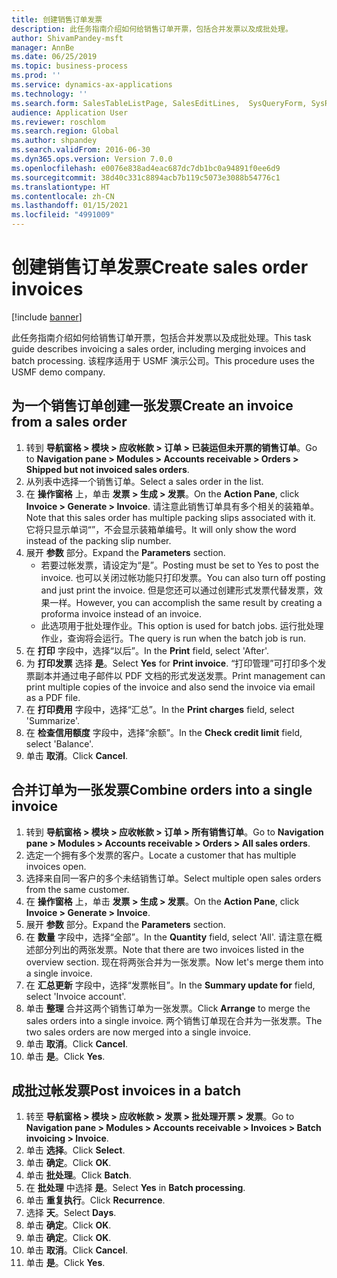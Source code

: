 ```yaml
---
title: 创建销售订单发票
description: 此任务指南介绍如何给销售订单开票，包括合并发票以及成批处理。
author: ShivamPandey-msft
manager: AnnBe
ms.date: 06/25/2019
ms.topic: business-process
ms.prod: ''
ms.service: dynamics-ax-applications
ms.technology: ''
ms.search.form: SalesTableListPage, SalesEditLines,  SysQueryForm, SysRecurrence
audience: Application User
ms.reviewer: roschlom
ms.search.region: Global
ms.author: shpandey
ms.search.validFrom: 2016-06-30
ms.dyn365.ops.version: Version 7.0.0
ms.openlocfilehash: e0076e838ad4eac687dc7db1bc0a94891f0ee6d9
ms.sourcegitcommit: 38d40c331c8894acb7b119c5073e3088b54776c1
ms.translationtype: HT
ms.contentlocale: zh-CN
ms.lasthandoff: 01/15/2021
ms.locfileid: "4991009"
---
```

# <a name="create-sales-order-invoices"></a><span data-ttu-id="b4c48-103">创建销售订单发票</span><span class="sxs-lookup"><span data-stu-id="b4c48-103">Create sales order invoices</span></span>

[!include [banner](../../includes/banner.md)]

<span data-ttu-id="b4c48-104">此任务指南介绍如何给销售订单开票，包括合并发票以及成批处理。</span><span class="sxs-lookup"><span data-stu-id="b4c48-104">This task guide describes invoicing a sales order, including merging invoices and batch processing.</span></span> <span data-ttu-id="b4c48-105">该程序适用于 USMF 演示公司。</span><span class="sxs-lookup"><span data-stu-id="b4c48-105">This procedure uses the USMF demo company.</span></span>


## <a name="create-an-invoice-from-a-sales-order"></a><span data-ttu-id="b4c48-106">为一个销售订单创建一张发票</span><span class="sxs-lookup"><span data-stu-id="b4c48-106">Create an invoice from a sales order</span></span>
1. <span data-ttu-id="b4c48-107">转到 **导航窗格 > 模块 > 应收帐款 > 订单 > 已装运但未开票的销售订单**。</span><span class="sxs-lookup"><span data-stu-id="b4c48-107">Go to **Navigation pane > Modules > Accounts receivable > Orders > Shipped but not invoiced sales orders**.</span></span>
2. <span data-ttu-id="b4c48-108">从列表中选择一个销售订单。</span><span class="sxs-lookup"><span data-stu-id="b4c48-108">Select a sales order in the list.</span></span> 
3. <span data-ttu-id="b4c48-109">在 **操作窗格** 上，单击 **发票 > 生成 > 发票**。</span><span class="sxs-lookup"><span data-stu-id="b4c48-109">On the **Action Pane**, click **Invoice > Generate > Invoice**.</span></span> <span data-ttu-id="b4c48-110">请注意此销售订单具有多个相关的装箱单。</span><span class="sxs-lookup"><span data-stu-id="b4c48-110">Note that this sales order has multiple packing slips associated with it.</span></span> <span data-ttu-id="b4c48-111">它将只显示单词“<multiple>”，不会显示装箱单编号。</span><span class="sxs-lookup"><span data-stu-id="b4c48-111">It will only show the word <multiple> instead of the packing slip number.</span></span>  
4. <span data-ttu-id="b4c48-112">展开 **参数** 部分。</span><span class="sxs-lookup"><span data-stu-id="b4c48-112">Expand the **Parameters** section.</span></span>
    - <span data-ttu-id="b4c48-113">若要过帐发票，请设定为“是”。</span><span class="sxs-lookup"><span data-stu-id="b4c48-113">Posting must be set to Yes to post the invoice.</span></span> <span data-ttu-id="b4c48-114">也可以关闭过帐功能只打印发票。</span><span class="sxs-lookup"><span data-stu-id="b4c48-114">You can also turn off posting and just print the invoice.</span></span> <span data-ttu-id="b4c48-115">但是您还可以通过创建形式发票代替发票，效果一样。</span><span class="sxs-lookup"><span data-stu-id="b4c48-115">However, you can accomplish the same result by creating a proforma invoice instead of an invoice.</span></span>  
    - <span data-ttu-id="b4c48-116">此选项用于批处理作业。</span><span class="sxs-lookup"><span data-stu-id="b4c48-116">This option is used for batch jobs.</span></span> <span data-ttu-id="b4c48-117">运行批处理作业，查询将会运行。</span><span class="sxs-lookup"><span data-stu-id="b4c48-117">The query is run when the batch job is run.</span></span>
5. <span data-ttu-id="b4c48-118">在 **打印** 字段中，选择“以后”。</span><span class="sxs-lookup"><span data-stu-id="b4c48-118">In the **Print** field, select 'After'.</span></span>
6. <span data-ttu-id="b4c48-119">为 **打印发票** 选择 **是**。</span><span class="sxs-lookup"><span data-stu-id="b4c48-119">Select **Yes** for **Print invoice**.</span></span> <span data-ttu-id="b4c48-120">“打印管理”可打印多个发票副本并通过电子邮件以 PDF 文档的形式发送发票。</span><span class="sxs-lookup"><span data-stu-id="b4c48-120">Print management can print  multiple copies of the invoice and also send the invoice via email as a PDF file.</span></span>  
7. <span data-ttu-id="b4c48-121">在 **打印费用** 字段中，选择“汇总”。</span><span class="sxs-lookup"><span data-stu-id="b4c48-121">In the **Print charges** field, select 'Summarize'.</span></span>
8. <span data-ttu-id="b4c48-122">在 **检查信用额度** 字段中，选择“余额”。</span><span class="sxs-lookup"><span data-stu-id="b4c48-122">In the **Check credit limit** field, select 'Balance'.</span></span>
9. <span data-ttu-id="b4c48-123">单击 **取消**。</span><span class="sxs-lookup"><span data-stu-id="b4c48-123">Click **Cancel**.</span></span>

## <a name="combine-orders-into-a-single-invoice"></a><span data-ttu-id="b4c48-124">合并订单为一张发票</span><span class="sxs-lookup"><span data-stu-id="b4c48-124">Combine orders into a single invoice</span></span>
1. <span data-ttu-id="b4c48-125">转到 **导航窗格 > 模块 > 应收帐款 > 订单 > 所有销售订单**。</span><span class="sxs-lookup"><span data-stu-id="b4c48-125">Go to **Navigation pane > Modules > Accounts receivable > Orders > All sales orders**.</span></span>
2. <span data-ttu-id="b4c48-126">选定一个拥有多个发票的客户。</span><span class="sxs-lookup"><span data-stu-id="b4c48-126">Locate a customer that has multiple invoices open.</span></span>
3. <span data-ttu-id="b4c48-127">选择来自同一客户的多个未结销售订单。</span><span class="sxs-lookup"><span data-stu-id="b4c48-127">Select multiple open sales orders from the same customer.</span></span>
4. <span data-ttu-id="b4c48-128">在 **操作窗格** 上，单击 **发票 > 生成 > 发票**。</span><span class="sxs-lookup"><span data-stu-id="b4c48-128">On the **Action Pane**, click **Invoice > Generate > Invoice**.</span></span>
5. <span data-ttu-id="b4c48-129">展开 **参数** 部分。</span><span class="sxs-lookup"><span data-stu-id="b4c48-129">Expand the **Parameters** section.</span></span>
6. <span data-ttu-id="b4c48-130">在 **数量** 字段中，选择“全部”。</span><span class="sxs-lookup"><span data-stu-id="b4c48-130">In the **Quantity** field, select 'All'.</span></span> <span data-ttu-id="b4c48-131">请注意在概述部分列出的两张发票。</span><span class="sxs-lookup"><span data-stu-id="b4c48-131">Note that there are two invoices listed in the overview section.</span></span> <span data-ttu-id="b4c48-132">现在将两张合并为一张发票。</span><span class="sxs-lookup"><span data-stu-id="b4c48-132">Now let's merge them into a single invoice.</span></span>  
7. <span data-ttu-id="b4c48-133">在 **汇总更新** 字段中，选择“发票帐目”。</span><span class="sxs-lookup"><span data-stu-id="b4c48-133">In the **Summary update for** field, select 'Invoice account'.</span></span>
8. <span data-ttu-id="b4c48-134">单击 **整理** 合并这两个销售订单为一张发票。</span><span class="sxs-lookup"><span data-stu-id="b4c48-134">Click **Arrange** to merge the sales orders into a single invoice.</span></span> <span data-ttu-id="b4c48-135">两个销售订单现在合并为一张发票。</span><span class="sxs-lookup"><span data-stu-id="b4c48-135">The two sales orders are now merged into a single invoice.</span></span>   
9. <span data-ttu-id="b4c48-136">单击 **取消**。</span><span class="sxs-lookup"><span data-stu-id="b4c48-136">Click **Cancel**.</span></span>
10. <span data-ttu-id="b4c48-137">单击 **是**。</span><span class="sxs-lookup"><span data-stu-id="b4c48-137">Click **Yes**.</span></span>

## <a name="post-invoices-in-a-batch"></a><span data-ttu-id="b4c48-138">成批过帐发票</span><span class="sxs-lookup"><span data-stu-id="b4c48-138">Post invoices in a batch</span></span>
1. <span data-ttu-id="b4c48-139">转至 **导航窗格 > 模块 > 应收帐款 > 发票 > 批处理开票 > 发票**。</span><span class="sxs-lookup"><span data-stu-id="b4c48-139">Go to **Navigation pane > Modules > Accounts receivable > Invoices > Batch invoicing > Invoice**.</span></span>
2. <span data-ttu-id="b4c48-140">单击 **选择**。</span><span class="sxs-lookup"><span data-stu-id="b4c48-140">Click **Select**.</span></span>
3. <span data-ttu-id="b4c48-141">单击 **确定**。</span><span class="sxs-lookup"><span data-stu-id="b4c48-141">Click **OK**.</span></span>
4. <span data-ttu-id="b4c48-142">单击 **批处理**。</span><span class="sxs-lookup"><span data-stu-id="b4c48-142">Click **Batch**.</span></span>
5. <span data-ttu-id="b4c48-143">在 **批处理** 中选择 **是**。</span><span class="sxs-lookup"><span data-stu-id="b4c48-143">Select **Yes** in **Batch processing**.</span></span>
6. <span data-ttu-id="b4c48-144">单击 **重复执行**。</span><span class="sxs-lookup"><span data-stu-id="b4c48-144">Click **Recurrence**.</span></span>
7. <span data-ttu-id="b4c48-145">选择 **天**。</span><span class="sxs-lookup"><span data-stu-id="b4c48-145">Select **Days**.</span></span>
8. <span data-ttu-id="b4c48-146">单击 **确定**。</span><span class="sxs-lookup"><span data-stu-id="b4c48-146">Click **OK**.</span></span>
9. <span data-ttu-id="b4c48-147">单击 **确定**。</span><span class="sxs-lookup"><span data-stu-id="b4c48-147">Click **OK**.</span></span>
10. <span data-ttu-id="b4c48-148">单击 **取消**。</span><span class="sxs-lookup"><span data-stu-id="b4c48-148">Click **Cancel**.</span></span>
11. <span data-ttu-id="b4c48-149">单击 **是**。</span><span class="sxs-lookup"><span data-stu-id="b4c48-149">Click **Yes**.</span></span>

